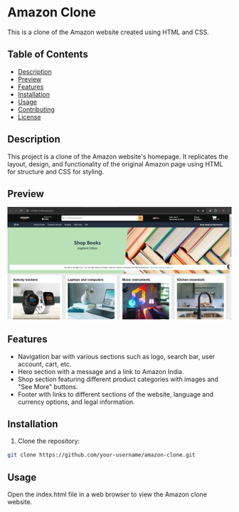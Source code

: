 # Amazon Clone

This is a clone of the Amazon website created using HTML and CSS.

## Table of Contents

- [Description](#description)
- [Preview](#preview)
- [Features](#features)
- [Installation](#installation)
- [Usage](#usage)
- [Contributing](#contributing)
- [License](#license)

## Description

This project is a clone of the Amazon website's homepage. It replicates the layout, design, and functionality of the original Amazon page using HTML for structure and CSS for styling.

## Preview

![Amazon Clone Preview](images/preview_amz.png)

## Features

- Navigation bar with various sections such as logo, search bar, user account, cart, etc.
- Hero section with a message and a link to Amazon India.
- Shop section featuring different product categories with images and "See More" buttons.
- Footer with links to different sections of the website, language and currency options, and legal information.

## Installation

1. Clone the repository:

```bash
git clone https://github.com/your-username/amazon-clone.git
```
## Usage
Open the index.html file in a web browser to view the Amazon clone website.

